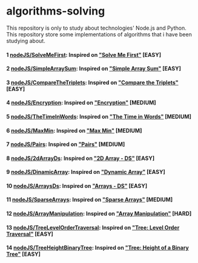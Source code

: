 # algorithms-solving
This repository is only to study about technologies' Node.js and Python.  
This repository store some implementations of algorithms that i have been studying about.  
  
#### 1 [nodeJS/SolveMeFirst](https://github.com/androdri1998/algorithms-solving/tree/main/nodeJS/SolveMeFirst/index.js): Inspired on ["Solve Me First"](https://www.hackerrank.com/challenges/solve-me-first/problem) [EASY]  
  
#### 2 [nodeJS/SimpleArraySum](https://github.com/androdri1998/algorithms-solving/tree/main/nodeJS/SimpleArraySum/index.js): Inspired on ["Simple Array Sum"](https://www.hackerrank.com/challenges/simple-array-sum/problem) [EASY]  
  
#### 3 [nodeJS/CompareTheTriplets](https://github.com/androdri1998/algorithms-solving/tree/main/nodeJS/CompareTheTriplets/index.js): Inspired on ["Compare the Triplets"](https://www.hackerrank.com/challenges/compare-the-triplets/problem) [EASY]  
  
#### 4 [nodeJS/Encryption](https://github.com/androdri1998/algorithms-solving/tree/main/nodeJS/Encryption/index.js): Inspired on ["Encryption"](https://www.hackerrank.com/challenges/encryption/problem) [MEDIUM]  
  
#### 5 [nodeJS/TheTimeInWords](https://github.com/androdri1998/algorithms-solving/tree/main/nodeJS/TheTimeInWords/index.js): Inspired on ["The Time in Words"](https://www.hackerrank.com/challenges/the-time-in-words/problem) [MEDIUM]  
  
#### 6 [nodeJS/MaxMin](https://github.com/androdri1998/algorithms-solving/tree/main/nodeJS/MaxMin/index.js): Inspired on ["Max Min"](https://www.hackerrank.com/challenges/angry-children/problem) [MEDIUM]  
  
#### 7 [nodeJS/Pairs](https://github.com/androdri1998/algorithms-solving/tree/main/nodeJS/Pairs/index.js): Inspired on ["Pairs"](https://www.hackerrank.com/challenges/pairs/problem) [MEDIUM]  
  
#### 8 [nodeJS/2dArrayDs](https://github.com/androdri1998/algorithms-solving/tree/main/nodeJS/2dArrayDs/index.js): Inspired on ["2D Array - DS"](https://www.hackerrank.com/challenges/2d-array/problem) [EASY]  
  
#### 9 [nodeJS/DinamicArray](https://github.com/androdri1998/algorithms-solving/tree/main/nodeJS/DinamicArray/index.js): Inspired on ["Dynamic Array"](https://www.hackerrank.com/challenges/dynamic-array/problem) [EASY]  
  
#### 10 [nodeJS/ArraysDs](https://github.com/androdri1998/algorithms-solving/tree/main/nodeJS/ArraysDs/index.js): Inspired on ["Arrays - DS"](https://www.hackerrank.com/challenges/arrays-ds/problem) [EASY]  
  
#### 11 [nodeJS/SparseArrays](https://github.com/androdri1998/algorithms-solving/tree/main/nodeJS/SparseArrays/index.js): Inspired on ["Sparse Arrays"](https://www.hackerrank.com/challenges/sparse-arrays/problem) [MEDIUM]  
  
#### 12 [nodeJS/ArrayManipulation](https://github.com/androdri1998/algorithms-solving/tree/main/nodeJS/ArrayManipulation/index.js): Inspired on ["Array Manipulation"](https://www.hackerrank.com/challenges/crush/problem) [HARD]  
  
#### 13 [nodeJS/TreeLevelOrderTraversal](https://github.com/androdri1998/algorithms-solving/tree/main/nodeJS/TreeLevelOrderTraversal/index.ts): Inspired on ["Tree: Level Order Traversal"](https://www.hackerrank.com/challenges/tree-level-order-traversal/problem) [EASY]  
  
#### 14 [nodeJS/TreeHeightBinaryTree](https://github.com/androdri1998/algorithms-solving/tree/main/nodeJS/TreeHeightBinaryTree/index.ts): Inspired on ["Tree: Height of a Binary Tree"](https://www.hackerrank.com/challenges/tree-level-order-traversal/problem) [EASY]  